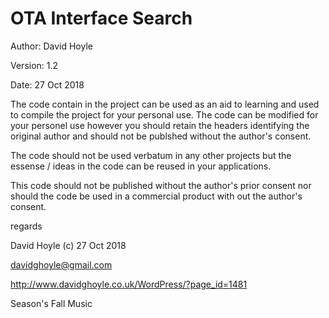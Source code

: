 # OTA Interface Search

Author:  David Hoyle

Version: 1.2

Date:    27 Oct 2018



The code contain in the project can be used as an aid to learning and used
to compile the project for your personal use. The code can be modified for
your personel use however you should retain the headers identifying the
original author and should not be publshed without the author's consent.

The code should not be used verbatum in any other projects but the essense / ideas
in the code can be reused in your applications.

This code should not be published without the author's prior consent nor should
the code be used in a commercial product with out the author's consent.



regards

David Hoyle (c) 27 Oct 2018

davidghoyle@gmail.com

http://www.davidghoyle.co.uk/WordPress/?page_id=1481

Season's Fall Music

